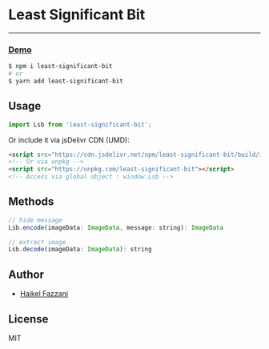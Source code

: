 # Least Significant Bit

<hr />  

### [Demo](https://wutility.github.io/least-significant-bit)

```bash
$ npm i least-significant-bit
# or
$ yarn add least-significant-bit
```

## Usage
```js
import Lsb from 'least-significant-bit';
```

Or include it via jsDelivr CDN (UMD):
```html
<script src="https://cdn.jsdelivr.net/npm/least-significant-bit/build/index.min.js"></script>
<!-- Or via unpkg -->
<script src="https://unpkg.com/least-significant-bit"></script>
<!-- Access via global object : window.Lsb -->
```

## Methods
```js
// hide message
Lsb.encode(imageData: ImageData, message: string): ImageData

// extract image
Lsb.decode(imageData: ImageData): string
```

## Author
- [Haikel Fazzani](https://github.com/haikelfazzani)

## License
MIT
